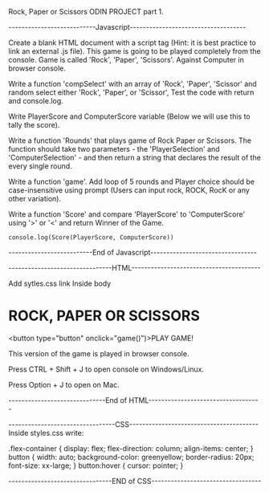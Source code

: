 Rock, Paper or Scissors ODIN PROJECT part 1.

---------------------------Javascript------------------------------------

Create a blank HTML document with a script tag (Hint: it is best practice to link an external .js file). This game is going to be played completely from the console.
Game is called 'Rock', 'Paper', 'Scissors'. Against Computer in browser console.

Write a function 'compSelect' with an array of 'Rock', 'Paper', 'Scissor' and random select either 'Rock', 'Paper', or 'Scissor', Test the code with return and console.log.

Write PlayerScore and ComputerScore variable (Below we will use this to tally the score).

Write a function 'Rounds' that plays game of Rock Paper or Scissors. The function should take two parameters - the 'PlayerSelection' and 'ComputerSelection' - and then return a string that declares the result of the every single round.

Write a function 'game'. Add loop of 5 rounds and Player choice should be case-insensitive using prompt (Users can input rock, ROCK, RocK or any other variation).

Write a function 'Score' and compare 'PlayerScore' to 'ComputerScore' using '>' or '<' and return Winner of the Game.

    console.log(Score(PlayerScore, ComputerScore))

--------------------------End of Javascript---------------------------------

--------------------------------HTML----------------------------------------

Add sytles.css link
Inside body 
    <div class="flex-container">
    <h1>ROCK, PAPER OR SCISSORS</h1>
    <button type="button" onclick="game()")>PLAY GAME!</button>
    <p>This version of the game is played in browser console.</p>
    <p>Press CTRL + Shift + J to open console on Windows/Linux.</p>
    <p>Press Option + J to open on Mac.</p>
    </div>

------------------------------End of HTML-----------------------------------

---------------------------------CSS----------------------------------------
Inside styles.css write:

.flex-container {
    display: flex;
    flex-direction: column;
    align-items: center;
}
button {
    width: auto;
    background-color: greenyellow;
    border-radius: 20px;
    font-size: xx-large;
}
button:hover {
    cursor: pointer;
}

--------------------------------END of CSS----------------------------------
